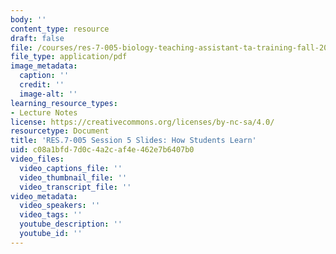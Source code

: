 ```yaml
---
body: ''
content_type: resource
draft: false
file: /courses/res-7-005-biology-teaching-assistant-ta-training-fall-2021/session-5_-how-students-learn_edited_processed.pdf
file_type: application/pdf
image_metadata:
  caption: ''
  credit: ''
  image-alt: ''
learning_resource_types:
- Lecture Notes
license: https://creativecommons.org/licenses/by-nc-sa/4.0/
resourcetype: Document
title: 'RES.7-005 Session 5 Slides: How Students Learn'
uid: c08a1bfd-7d0c-4a2c-af4e-462e7b6407b0
video_files:
  video_captions_file: ''
  video_thumbnail_file: ''
  video_transcript_file: ''
video_metadata:
  video_speakers: ''
  video_tags: ''
  youtube_description: ''
  youtube_id: ''
---
```

